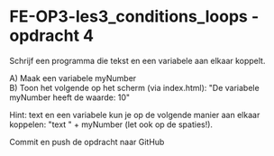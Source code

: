 ﻿# FE-OP3-les3_conditions_loops - opdracht 4

Schrijf een programma die tekst en een variabele aan elkaar koppelt.

A)  Maak een variabele myNumber <br>
B)  Toon het volgende op het scherm (via index.html): "De variabele myNumber heeft de waarde: 10" 

Hint: text en een variabele kun je op de volgende manier aan elkaar koppelen: "text " + myNumber  (let ook op de spaties!).

Commit en push de opdracht naar GitHub